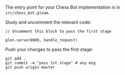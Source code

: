 The entry point for your Chess Bot implementation is in `src/chess_bot.gleam`.

Study and uncomment the relevant code: 

```gleam
// Uncomment this block to pass the first stage

glen.serve(8000, handle_request)
```

Push your changes to pass the first stage:

```
git add .
git commit -m "pass 1st stage" # any msg
git push origin master
```
